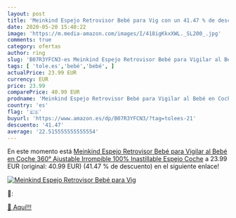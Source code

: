 ```yaml
---
layout: post
title: 'Meinkind Espejo Retrovisor Bebé para Vig con un 41.47 % de descuento'
date: 2020-05-20 15:40:22
image: 'https://m.media-amazon.com/images/I/418igKkxXWL._SL200_.jpg'
comments: true
category: ofertas
author: ring
slug: 'B07R3YFCN3-es Meinkind Espejo Retrovisor Bebé para Vigilar al Bebé en...'
tags: [ 'tole.es','bebé','bebé', ]
actualPrice: 23.99 EUR
currency: EUR
price: 23.99
comparePrice: 40.99 EUR
prodname: 'Meinkind Espejo Retrovisor Bebé para Vigilar al Bebé en Coche  360° Ajustable Irrompible 100% Inastillable Espejo Coche'
country: 'es'
flag: '🇪🇸'
buyurl: 'https://www.amazon.es/dp/B07R3YFCN3/?tag=tolees-21'
descuento: '41.47'
average: '22.515555555555554'
---
```


En este momento está [Meinkind Espejo Retrovisor Bebé para Vigilar al Bebé en Coche  360° Ajustable Irrompible 100% Inastillable Espejo Coche](https://www.amazon.es/dp/B07R3YFCN3/?tag=tolees-21) a 23.99 EUR (original: 40.99 EUR) (41.47 %  de descuento) en el siguiente enlace!

[![Meinkind Espejo Retrovisor Bebé para Vig](https://m.media-amazon.com/images/I/418igKkxXWL._SL200_.jpg)](https://www.amazon.es/dp/B07R3YFCN3/?tag=tolees-21)

🔎:


[🛒 Aquí!!!](https://www.amazon.es/dp/B07R3YFCN3/?tag=tolees-21)
